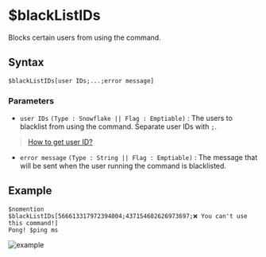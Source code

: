 # $blackListIDs
Blocks certain users from using the command.

## Syntax
```
$blackListIDs[user IDs;...;error message]
```

 ### Parameters
- `user IDs` `(Type : Snowflake || Flag : Emptiable)` : The users to blacklist from using the command. Separate user IDs with `;`.
> [How to get user ID?](https://support.discord.com/hc/en-us/articles/206346498-Where-can-I-find-my-User-Server-Message-ID-)
- `error message` `(Type : String || Flag : Emptiable)` : The message that will be sent when the user running the command is blacklisted.

## Example
```
$nomention
$blackListIDs[566613317972394004;437154602626973697;❌ You can't use this command!]
Pong! $ping ms
```

![example](https://user-images.githubusercontent.com/113303649/210045834-d83964d7-6d5f-4cba-b549-2373c1336e49.png)
